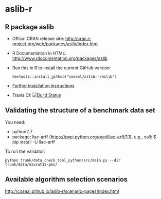 aslib-r
============================

## R package aslib

* Offical CRAN release site:
  http://cran.r-project.org/web/packages/aslib/index.html

* R Documentation in HTML:
  http://www.rdocumentation.org/packages/aslib

* Run this in R to install the current GitHub version:
  ```splus
  devtools::install_github("coseal/aslib-r/aslib")
  ```

* [Further installation instructions](https://github.com/tudo-r/PackagesInfo/wiki/Installation-Information)

* Travis CI: [![Build Status](https://travis-ci.org/coseal/aslib-r.png)](https://travis-ci.org/coseal/aslib-r)


## Validating the structure of a benchmark data set

You need:

* python2.7
* package: liac-arff (https://pypi.python.org/pypi/liac-arff/1.1), 
  e.g., call: $ pip install -U liac-arff

To run the validator:

`python trunk/data_check_tool_python/src/main.py --dir trunk/data/maxsat12-pms/`


## Available algorithm selection scenarios

http://coseal.github.io/aslib-r/scenario-pages/index.html


